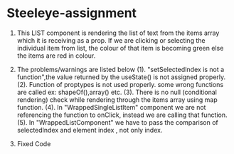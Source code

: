 # Steeleye-assignment

1. This LIST component is rendering the list of text from the items array which it is receiving as a prop.
   If we are clicking or selecting the individual item from list, the colour of that item is becoming green else the items are red in colour.

2. The problems/warnings are listed below
     (1). "setSelectedIndex is not a function",the value returned by the useState() is not assigned properly.
     (2). Function of proptypes is not used properly. some wrong functions are called ex: shapeOf(),array() etc.
     (3). There is no null (conditional rendering) check while rendering through the items array using map function.
     (4). In "WrappedSingleListItem" component we are not referencing the function to onClick, instead we are calling that function.
     (5). In "WrappedListComponent" we have to pass the comparison of selectedIndex and element index , not only index.
     
 3. Fixed Code
 
